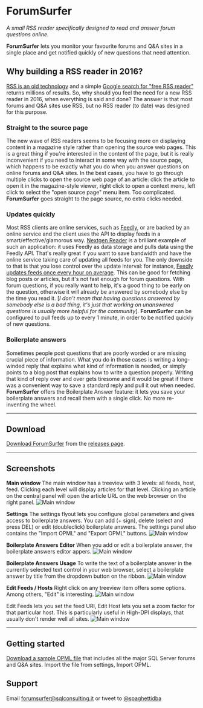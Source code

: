 **ForumSurfer**
===========
*A small RSS reader specifically designed to read and answer forum questions online.*

**ForumSurfer** lets you monitor your favourite forums and Q&A sites in a single place and get notified quickly of new questions that need attention.

Why building a RSS reader in 2016?
----------------------------------
[RSS is an old technology](https://en.wikipedia.org/wiki/RSS) and a simple [Google search for "free RSS reader"](https://www.google.com/search?q=free%20RSS%20reader) returns millions of results. So, why should you feel the need for a new RSS reader in 2016, when everything is said and done?
The answer is that most forums and Q&A sites use RSS, but no RSS reader (to date) was designed for this purpose.

### Straight to the source page ###
The new wave of RSS readers seems to be focusing more on displaying content in a magazine style rather than opening the source web pages. This is a great thing if you're interested in the content of the page, but it is really inconvenient if you need to interact in some way with the source page, which happens to be exactly what you do when you answer questions on online forums and Q&A sites.
In the best cases, you have to go through multiple clicks to open the source web page of an article: click the article to open it in the magazine-style viewer, right click to open a context menu, left click to select the "open source page" menu item. Too complicated.
**ForumSurfer** goes straight to the page source, no extra clicks needed.

### Updates quickly ###
Most RSS clients are online services, such as [Feedly](http://feedly.com/), or are backed by an online service and the client uses the API to display feeds in a smart/effective/glamorous way. [Nextgen Reader](http://nextmatters.com/apps/) is a brilliant example of such an application: it uses Feedly as data storage and pulls data using the Feedly API.
That's really great if you want to save bandwidth and have the online service taking care of updating all feeds for you. The only downside to that is that you lose control over the update interval: for instance, [Feedly updates feeds once every hour on average](https://www.feedly.com/fetcher.html). This can be good for fetching blog posts or articles, but it's not fast enough for forum questions. 
With forum questions, if you really want to help, it's a good thing to be early on the question, otherwise it will already be answered by somebody else by the time you read it. [*I don't mean that having questions answered by somebody else is a bad thing, it's just that working on unanswered questions is usually more helpful for the community*]. 
**ForumSurfer** can be configured to pull feeds up to every 1 minute, in order to be notified quickly of new questions.

### Boilerplate answers ###
Sometimes people post questions that are poorly worded or are missing crucial piece of information. What you do in those cases is writing a long-winded reply that explains what kind of information is needed, or simply points to a blog post that explains how to write a question properly. Writing that kind of reply over and over gets tiresome and it would be great if there was a convenient way to save a standard reply and pull it out when needed.
**ForumSurfer** offers the Boilerplate Answer feature: it lets you save your boilerplate answers and recall them with a single click. No more re-inventing the wheel.


----------

**Download**
--------
[Download ForumSurfer](https://github.com/spaghettidba/ForumSurfer/releases/latest) from the [releases page](https://github.com/spaghettidba/ForumSurfer/releases/latest).


----------

**Screenshots**
--------
**Main window**
The main window has a treeview with 3 levels: all feeds, host, feed. Clicking each level will display articles for that level.
Clicking an article on the central panel will open the article URL on the web browser on the right panel.
![Main window](https://raw.githubusercontent.com/spaghettidba/ForumSurfer/master/ForumSurfer/Images/ForumSurfer.png)

**Settings**
The settings flyout lets you configure global parameters and gives access to boilerplate answers. 
You can add (+ sign), delete (select and press DEL) or edit (doubleclick) boilerplate answers.
The settings panel also contains the "Import OPML" and "Export OPML" buttons.
![Main window](https://raw.githubusercontent.com/spaghettidba/ForumSurfer/master/ForumSurfer/Images/ForumSurfer_Settings.png)

**Boilerplate Answers Editor**
When you add or edit a boilerplate answer, the boilerplate answers editor appers.
![Main window](https://raw.githubusercontent.com/spaghettidba/ForumSurfer/master/ForumSurfer/Images/ForumSurfer_Settings_Boilerplate.png)

**Boilerplate Answers Usage**
To write the text of a boilerplate answer in the currently selected text control in your web browser, select a boilerplate answer by title from the dropdown button on the ribbon.
![Main window](https://raw.githubusercontent.com/spaghettidba/ForumSurfer/master/ForumSurfer/Images/ForumSurfer_Settings_Boilerplate_Use.png)

**Edit Feeds / Hosts**
Right click on any treeview item offers some options. Among others, "Edit" is interesting.
![Main window](https://raw.githubusercontent.com/spaghettidba/ForumSurfer/master/ForumSurfer/Images/ForumSurfer_Settings_Edit.png)

Edit Feeds lets you set the feed URI, Edit Host lets you set a zoom factor for that particular host. This is particularly useful in High-DPI displays, that usually don't render well all sites.
![Main window](https://raw.githubusercontent.com/spaghettidba/ForumSurfer/master/ForumSurfer/Images/ForumSurfer_Settings_SetZoom.png)


----------

**Getting started**
--------
[Download a sample OPML file](https://gist.github.com/spaghettidba/4b5a6d47bb61a16456c5400f4bc1cd7a) that includes all the major SQL Server forums and Q&A sites. Import the file from settings, Import OPML.

**Support**
--------
Email forumsurfer@sqlconsulting.it or tweet to [@spaghettidba](https://twitter.com/spaghettidba)
